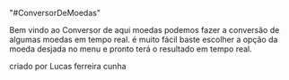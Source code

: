 "#ConversorDeMoedas"

Bem vindo ao Conversor de aqui moedas podemos fazer a conversão de algumas moedas em tempo real. é muito fácil baste escolher a opção da moeda desjada no menu e pronto terá o resultado em tempo real.

criado por Lucas ferreira cunha
